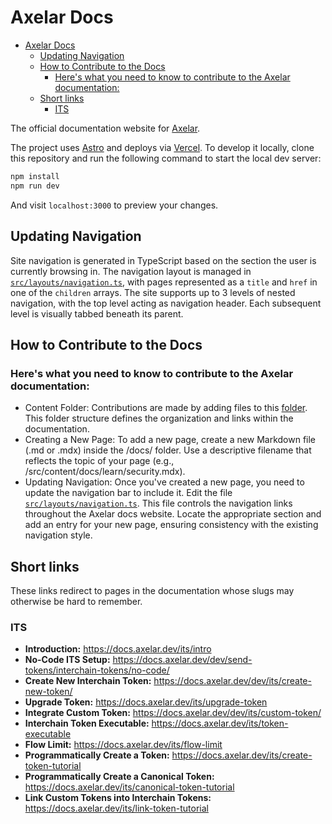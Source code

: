 # Axelar Docs

- [Axelar Docs](#axelar-docs)
  - [Updating Navigation](#updating-navigation)
  - [How to Contribute to the Docs](#how-to-contribute-to-the-docs)
    - [Here's what you need to know to contribute to the Axelar documentation:](#heres-what-you-need-to-know-to-contribute-to-the-axelar-documentation)
  - [Short links](#short-links)
    - [ITS](#its)

The official documentation website for [Axelar](https://github.com/axelarnetwork).

The project uses [Astro](https://astro.build) and deploys via [Vercel](https://vercel.com). To develop it locally, clone this repository and run the following command to start the local dev server:

```bash
npm install
npm run dev
```

And visit `localhost:3000` to preview your changes.

## Updating Navigation

Site navigation is generated in TypeScript based on the section the user is currently browsing in. The navigation layout is managed in [`src/layouts/navigation.ts`](https://github.com/axelarnetwork/axelar-docs/blob/main/src/layouts/navigation.ts), with pages represented as a `title` and `href` in one of the `children` arrays. The site supports up to 3 levels of nested navigation, with the top level acting as navigation header. Each subsequent level is visually tabbed beneath its parent.

## How to Contribute to the Docs

### Here's what you need to know to contribute to the Axelar documentation:

- Content Folder: Contributions are made by adding files to this [folder](/src/content/docs/). This folder structure defines the organization and links within the documentation.
- Creating a New Page: To add a new page, create a new Markdown file (.md or .mdx) inside the /docs/ folder. Use a descriptive filename that reflects the topic of your page (e.g., /src/content/docs/learn/security.mdx).
- Updating Navigation: Once you've created a new page, you need to update the navigation bar to include it. Edit the file [`src/layouts/navigation.ts`](https://github.com/axelarnetwork/axelar-docs/blob/main/src/layouts/navigation.ts). This file controls the navigation links throughout the Axelar docs website. Locate the appropriate section and add an entry for your new page, ensuring consistency with the existing navigation style.

## Short links

These links redirect to pages in the documentation whose slugs may otherwise be hard to remember.

### ITS

- **Introduction:** https://docs.axelar.dev/its/intro
- **No-Code ITS Setup:** https://docs.axelar.dev/dev/send-tokens/interchain-tokens/no-code/
- **Create New Interchain Token:** https://docs.axelar.dev/dev/its/create-new-token/
- **Upgrade Token:** https://docs.axelar.dev/its/upgrade-token
- **Integrate Custom Token:** https://docs.axelar.dev/dev/its/custom-token/
- **Interchain Token Executable:** https://docs.axelar.dev/its/token-executable
- **Flow Limit:** https://docs.axelar.dev/its/flow-limit
- **Programmatically Create a Token:** https://docs.axelar.dev/its/create-token-tutorial
- **Programmatically Create a Canonical Token:** https://docs.axelar.dev/its/canonical-token-tutorial
- **Link Custom Tokens into Interchain Tokens:** https://docs.axelar.dev/its/link-token-tutorial
